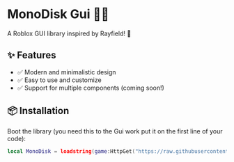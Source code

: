 # MonoDisk Gui 🌙💾  
A Roblox GUI library inspired by Rayfield! 🚀  

## ✨ Features  
- ✅ Modern and minimalistic design  
- ✅ Easy to use and customize  
- ✅ Support for multiple components (coming soon!)  

## 📦 Installation  
Boot the library (you need this to the Gui work put it on the first line of your code):  

```lua
local MonoDisk = loadstring(game:HttpGet("https://raw.githubusercontent.com/CodesByChico/MonoDisk-GUI/refs/heads/main/library.lua"))()
